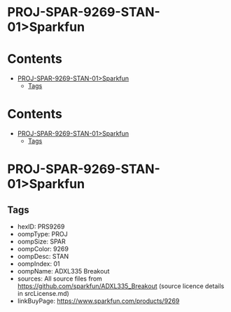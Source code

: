
PROJ-SPAR-9269-STAN-01>Sparkfun
===============================

Contents
========

* [PROJ-SPAR-9269-STAN-01>Sparkfun](#proj-spar-9269-stan-01sparkfun)
	* [Tags](#tags)

Contents
========

* [PROJ-SPAR-9269-STAN-01>Sparkfun](#proj-spar-9269-stan-01sparkfun)
	* [Tags](#tags)

# PROJ-SPAR-9269-STAN-01>Sparkfun

## Tags

- hexID: PRS9269
- oompType: PROJ
- oompSize: SPAR
- oompColor: 9269
- oompDesc: STAN
- oompIndex: 01
- oompName: ADXL335 Breakout
- sources: All source files from https://github.com/sparkfun/ADXL335_Breakout (source licence details in srcLicense.md)
- linkBuyPage: https://www.sparkfun.com/products/9269

